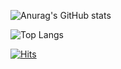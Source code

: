![Anurag's GitHub stats](https://github-readme-stats-theta-ivory-87.vercel.app/api?username=krydyh&show_icons=true&theme=blue-green)

![Top Langs](https://github-readme-stats-theta-ivory-87.vercel.app/api/top-langs/?username=krydyh&layout=compact&theme=tokyonight)

[![Hits](https://hits.seeyoufarm.com/api/count/incr/badge.svg?url=https%3A%2F%2Fgithub.com%2Fkrydyh%2F&count_bg=%233D64C8&title_bg=%23555555&icon=&icon_color=%23E7E7E7&title=Profile+views&edge_flat=false)](https://hits.seeyoufarm.com)

<!--
**krydyh/krydyh** is a ✨ _special_ ✨ repository because its `README.md` (this file) appears on your GitHub profile.

Here are some ideas to get you started:

- 🔭 I’m currently working on ...
- 🌱 I’m currently learning ...
- 👯 I’m looking to collaborate on ...
- 🤔 I’m looking for help with ...
- 💬 Ask me about ...
- 📫 How to reach me: ...
- 😄 Pronouns: ...
- ⚡ Fun fact: ...
-->
